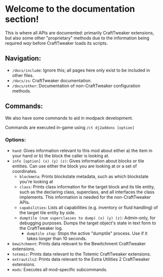 # Welcome to the documentation section!

This is where all APIs are documented: primarily CraftTweaker extensions, but also some other "proprietary" methods due to the information being required *way* before CraftTweaker loads its scripts.

## Navigation:
* `/docs/include`: Ignore this; all pages here only exist to be included in other files.
* `/docs/zs`: CraftTweaker documentation.
* `/docs/other`: Documentation of non-CraftTweaker configuration methods.

## Commands:
We also have some commands to aid in modpack development.

Commands are executed in-game using `/ct dj2addons [option]`

### Options:
* `hand`: Gives information relevant to this mod about either a) the item in your hand or b) the block the caller is looking at.
* `info [option] (x) (y) (z)`: Gives information about blocks or tile entities. Can use either the block you are looking at or a set of coordinates.
  * `blockmeta`: Prints blockstate metadata, such as which blockstate you're looking at
  * `class`: Prints class information for the target block and its tile entity, such as the declaring class, superclass, and all interfaces the class implements. This information is needed for the non-CraftTweaker APIs.
  * `capabilities`: Lists all capabilities (e.g. inventory or fluid handling) of the target tile entity by side.
  * `dumptile (num superclasses to dump) (x) (y) (z)`: Admin-only, for debugging purposes. Dumps the target object's state in text form to the CraftTweaker log.
    * `dumptile stop`: Stops the active "dumptile" process. Use if it takes longer than 10 seconds.
* `bewitchment`: Prints data relevant to the Bewitchment CraftTweaker extensions.
* `totemic`: Prints data relevant to the Totemic CraftTweaker extensions.
* `extrautils2`: Prints data relevant to the Extra Utilities 2 CraftTweaker extensions.
* `mods`: Executes all mod-specific subcommands.